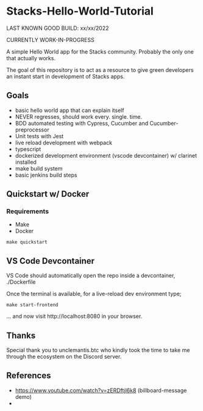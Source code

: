 # Stacks-Hello-World-Tutorial

LAST KNOWN GOOD BUILD: xx/xx/2022

CURRENTLY WORK-IN-PROGRESS

A simple Hello World app for the Stacks community. Probably the only one that actually works.

The goal of this repository is to act as a resource to give green developers an instant 
start in development of Stacks apps.

## Goals

- basic hello world app that can explain itself
- NEVER regresses, should work every. single. time.
- BDD automated testing with Cypress, Cucumber and Cucumber-preprocessor
- Unit tests with Jest
- live reload development with webpack
- typescript
- dockerized development environment (vscode devcontainer) w/ clarinet installed
- make build system
- basic jenkins build steps

## Quickstart w/ Docker

### Requirements

- Make
- Docker

```
make quickstart
```


## VS Code Devcontainer

VS Code should automatically open the repo inside a devcontainer, ./Dockerfile

Once the terminal is available, for a live-reload dev environment type;

```
make start-frontend
```

... and now visit http://localhost:8080 in your browser.



## Thanks

Special thank you to unclemantis.btc who kindly took the time to take me through the ecosystem on the Discord server.


## References

- https://www.youtube.com/watch?v=zERDftjl6k8 (billboard-message demo)
- 